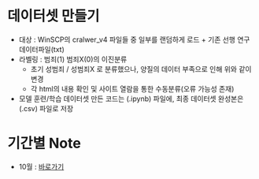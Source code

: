 # 데이터셋 만들기
* 대상 : WinSCP의 cralwer_v4 파일들 중 일부를 랜덤하게 로드 + 기존 선행 연구 데이터파일(txt)
* 라벨링 : 범죄(1) 범죄X(0)의 이진분류
    * 초기 성범죄 / 성범죄X 로 분류했으나, 양질의 데이터 부족으로 인해 위와 같이 변경 
    * 각 html의 내용 확인 및 사이트 열람을 통한 수동분류(오류 가능성 존재)
* 모델 훈련/학습 데이터셋 만든 코드는 (.ipynb) 파일에, 최종 데이터셋 완성본은 (.csv) 파일로 저장

# 기간별 Note
* 10월 : [바로가기](./researchNote/dataset_readme.md)